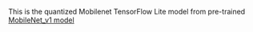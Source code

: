 This is the quantized Mobilenet TensorFlow Lite model from pre-trained
[MobileNet\_v1 model](https://github.com/tensorflow/tensorflow/blob/master/tensorflow/contrib/lite/g3doc/models.md)